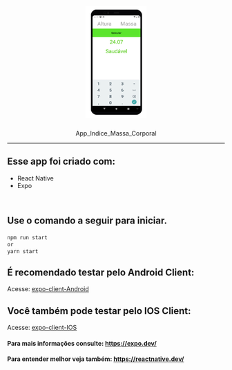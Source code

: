 <h1 align="center">
    <img alt="IMC" title="#IMC" src="https://github.com/JohnnyDev2001/App_Indice_Massa_Corporal/blob/master/.img/imc.png?raw=true" width="140px" height="260px" />
</h1>
<p align="center">App_Indice_Massa_Corporal</p>
<hr>

## Esse app foi criado com:

+ React Native
+ Expo

<br>

## Use o comando a seguir para iniciar.

```
npm run start
or
yarn start
```

## É recomendado testar pelo Android Client:

Acesse: <a href="https://play.google.com/store/apps/details?id=host.exp.exponent&referrer=www">expo-client-Android</a>

## Você também pode testar pelo IOS Client:

Acesse: <a href="https://apps.apple.com/app/apple-store/id982107779">expo-client-IOS</a>


<h4>Para mais informações consulte: <a href="https://expo.dev/">https://expo.dev/</a></h4>
<h4>Para entender melhor veja também: <a href="https://reactnative.dev/">https://reactnative.dev/</a></h4>